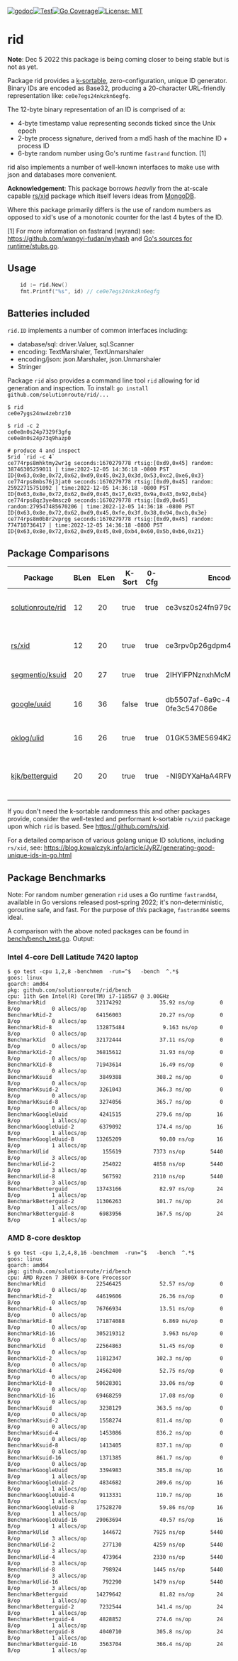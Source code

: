 [![godoc](http://img.shields.io/badge/godev-reference-blue.svg?style=flat)](https://pkg.go.dev/github.com/solutionroute/rid?tab=doc)[![Test](https://github.com/solutionroute/rid/actions/workflows/test.yaml/badge.svg)](https://github.com/solutionroute/rid/actions/workflows/test.yaml)[![Go Coverage](https://img.shields.io/badge/coverage-98.3%25-brightgreen.svg?style=flat)](http://gocover.io/github.com/solutionroute/rid)[![License: MIT](https://img.shields.io/badge/License-MIT-yellow.svg)](https://opensource.org/licenses/MIT)

# rid

**Note**: Dec 5 2022 this package is being coming closer to being stable but is not as yet.

Package rid provides a [k-sortable](https://en.wikipedia.org/wiki/K-sorted_sequence),
zero-configuration, unique ID generator.  Binary IDs are encoded as Base32,
producing a 20-character URL-friendly representation like: `ce0e7egs24nkzkn6egfg`.

The 12-byte binary representation of an ID is comprised of a:

- 4-byte timestamp value representing seconds ticked since the Unix epoch
- 2-byte process signature, derived from a md5 hash of the machine ID + process ID
- 6-byte random number using Go's runtime `fastrand` function. [1]

rid also implements a number of well-known interfaces to make use with json
and databases more convenient.

**Acknowledgement**: This package borrows _heavily_ from the at-scale capable
[rs/xid](https://github.com/rs/xid) package which itself levers ideas from
[MongoDB](https://docs.mongodb.com/manual/reference/method/ObjectId/).

Where this package primarily differs is the use of random numbers as opposed to 
xid's use of a monotonic counter for the last 4 bytes of the ID.

[1] For more information on fastrand (wyrand) see: https://github.com/wangyi-fudan/wyhash
 and [Go's sources for runtime/stubs.go](https://cs.opensource.google/go/go/+/master:src/runtime/stubs.go;bpv=1;bpt=1?q=fastrand&ss=go%2Fgo:src%2Fruntime%2F).

## Usage

```go
    id := rid.New()
    fmt.Printf("%s", id) // ce0e7egs24nkzkn6egfg
```

## Batteries included

`rid.ID` implements a number of common interfaces including:

- database/sql: driver.Valuer, sql.Scanner
- encoding: TextMarshaler, TextUnmarshaler
- encoding/json: json.Marshaler, json.Unmarshaler
- Stringer

Package `rid` also provides a command line tool `rid` allowing for id generation
and inspection. To install: `go install github.com/solutionroute/rid/...`

    $ rid
    ce0e7ygs24nw4zebrz10

    $ rid -c 2
    ce0e8n0s24p7329f3gfg
    ce0e8n0s24p73q9hazp0

    # produce 4 and inspect
    $rid `rid -c 4`
    ce774rps8mhktmy2wr1g seconds:1670279778 rtsig:[0xd9,0x45] random: 38746305259011 | time:2022-12-05 14:36:18 -0800 PST ID{0x63,0x8e,0x72,0x62,0xd9,0x45,0x23,0x3d,0x53,0xc2,0xe6,0x3}
    ce774rps8mbs76j3jat0 seconds:1670279778 rtsig:[0xd9,0x45] random: 25922715751092 | time:2022-12-05 14:36:18 -0800 PST ID{0x63,0x8e,0x72,0x62,0xd9,0x45,0x17,0x93,0x9a,0x43,0x92,0xb4}
    ce774rps8qz3ye4mscz0 seconds:1670279778 rtsig:[0xd9,0x45] random:279547485670206 | time:2022-12-05 14:36:18 -0800 PST ID{0x63,0x8e,0x72,0x62,0xd9,0x45,0xfe,0x3f,0x38,0x94,0xcb,0x3e}
    ce774rps8m0b8r2vprgg seconds:1670279778 rtsig:[0xd9,0x45] random:   774710736417 | time:2022-12-05 14:36:18 -0800 PST ID{0x63,0x8e,0x72,0x62,0xd9,0x45,0x0,0xb4,0x60,0x5b,0xb6,0x21}

## Package Comparisons

| Package                                                   |BLen|ELen| K-Sort| 0-Cfg | Encoded ID                           | Method     | Components |
|-----------------------------------------------------------|----|----|-------|-------|--------------------------------------|------------|------------|
| [solutionroute/rid](https://github.com/solutionroute/rid) | 12 | 20 |  true |  true | ce3vsz0s24fn979qfjpg                 | fastrand   | ts(seconds) : runtime signature : random |
| [rs/xid](https://github.com/rs/xid)                       | 12 | 20 |  true |  true | ce3rpv0p26gdpm40gbv0                 | counter    | ts(seconds) : machine ID : process ID : counter |
| [segmentio/ksuid](https://github.com/segmentio/ksuid)     | 20 | 27 |  true |  true | 2IHYlFPNznxhMcMpdi4ppCtwJWZ          | random     | ts(seconds) : random |
| [google/uuid](https://github.com/google/uuid)             | 16 | 36 | false |  true | db5507af-6a9c-40ea-899b-0fe3c547086e | crypt/rand | (v4) version + variant + 122 bits random |
| [oklog/ulid](https://github.com/oklog/ulid)               | 16 | 26 |  true |  true | 01GK53ME5694KZW2NS79RK70BT           | crypt/rand | ts(ms) : choice of random |
| [kjk/betterguid](https://github.com/kjk/betterguid)       | 20 | 20 |  true |  true | -NI9DYXaHaA4RFWy_R1l                 | counter    | ts(ms) + per-ms math/rand initialized counter |

If you don't need the k-sortable randomness this and other packages provide,
consider the well-tested and performant k-sortable `rs/xid` package
upon which `rid` is based. See https://github.com/rs/xid.

For a detailed comparison of various golang unique ID solutions, including `rs/xid`, see:
https://blog.kowalczyk.info/article/JyRZ/generating-good-unique-ids-in-go.html

## Package Benchmarks

Note: For random number generation `rid` uses a Go runtime `fastrand64`,
available in Go versions released post-spring 2022; it's non-deterministic,
goroutine safe, and fast.  For the purpose of *this* package, `fastrand64` seems ideal.

A comparison with the above noted packages can be found in [bench/bench_test.go](bench/bench_test.go). Output:

### Intel 4-core Dell Latitude 7420 laptop

    $ go test -cpu 1,2,8 -benchmem  -run=^$   -bench  ^.*$ 
    goos: linux
    goarch: amd64
    pkg: github.com/solutionroute/rid/bench
    cpu: 11th Gen Intel(R) Core(TM) i7-1185G7 @ 3.00GHz
    BenchmarkRid            	32174292	        35.92 ns/op	       0 B/op	       0 allocs/op
    BenchmarkRid-2          	64156003	        20.27 ns/op	       0 B/op	       0 allocs/op
    BenchmarkRid-8          	132875484	         9.163 ns/op	   0 B/op	       0 allocs/op
    BenchmarkXid            	32172444	        37.11 ns/op	       0 B/op	       0 allocs/op
    BenchmarkXid-2          	36815612	        31.93 ns/op	       0 B/op	       0 allocs/op
    BenchmarkXid-8          	71943614	        16.49 ns/op	       0 B/op	       0 allocs/op
    BenchmarkKsuid          	 3849388	       308.2 ns/op	       0 B/op	       0 allocs/op
    BenchmarkKsuid-2        	 3261043	       366.3 ns/op	       0 B/op	       0 allocs/op
    BenchmarkKsuid-8        	 3274056	       365.7 ns/op	       0 B/op	       0 allocs/op
    BenchmarkGoogleUuid     	 4241515	       279.6 ns/op	      16 B/op	       1 allocs/op
    BenchmarkGoogleUuid-2   	 6379092	       174.4 ns/op	      16 B/op	       1 allocs/op
    BenchmarkGoogleUuid-8   	13265209	        90.80 ns/op	      16 B/op	       1 allocs/op
    BenchmarkUlid           	  155619	      7373 ns/op	    5440 B/op	       3 allocs/op
    BenchmarkUlid-2         	  254022	      4858 ns/op	    5440 B/op	       3 allocs/op
    BenchmarkUlid-8         	  567592	      2110 ns/op	    5440 B/op	       3 allocs/op
    BenchmarkBetterguid     	13743166	        82.97 ns/op	      24 B/op	       1 allocs/op
    BenchmarkBetterguid-2   	11306263	       101.7 ns/op	      24 B/op	       1 allocs/op
    BenchmarkBetterguid-8   	 6983956	       167.5 ns/op	      24 B/op	       1 allocs/op

### AMD 8-core desktop

    $ go test -cpu 1,2,4,8,16 -benchmem  -run=^$   -bench  ^.*$
    goos: linux
    goarch: amd64
    pkg: github.com/solutionroute/rid/bench
    cpu: AMD Ryzen 7 3800X 8-Core Processor             
    BenchmarkRid              	22546425	        52.57 ns/op	       0 B/op	       0 allocs/op
    BenchmarkRid-2            	44619606	        26.36 ns/op	       0 B/op	       0 allocs/op
    BenchmarkRid-4            	76766934	        13.51 ns/op	       0 B/op	       0 allocs/op
    BenchmarkRid-8            	171874088	         6.869 ns/op	   0 B/op	       0 allocs/op
    BenchmarkRid-16           	305219312	         3.963 ns/op	   0 B/op	       0 allocs/op
    BenchmarkXid              	22564863	        51.45 ns/op	       0 B/op	       0 allocs/op
    BenchmarkXid-2            	11812347	       102.3 ns/op	       0 B/op	       0 allocs/op
    BenchmarkXid-4            	24562400	        52.75 ns/op	       0 B/op	       0 allocs/op
    BenchmarkXid-8            	50628301	        33.06 ns/op	       0 B/op	       0 allocs/op
    BenchmarkXid-16           	69468259	        17.08 ns/op	       0 B/op	       0 allocs/op
    BenchmarkKsuid            	 3238129	       363.5 ns/op	       0 B/op	       0 allocs/op
    BenchmarkKsuid-2          	 1558274	       811.4 ns/op	       0 B/op	       0 allocs/op
    BenchmarkKsuid-4          	 1453086	       836.2 ns/op	       0 B/op	       0 allocs/op
    BenchmarkKsuid-8          	 1413405	       837.1 ns/op	       0 B/op	       0 allocs/op
    BenchmarkKsuid-16         	 1371385	       861.7 ns/op	       0 B/op	       0 allocs/op
    BenchmarkGoogleUuid       	 3394983	       385.8 ns/op	      16 B/op	       1 allocs/op
    BenchmarkGoogleUuid-2     	 4834682	       209.6 ns/op	      16 B/op	       1 allocs/op
    BenchmarkGoogleUuid-4     	 9113331	       110.7 ns/op	      16 B/op	       1 allocs/op
    BenchmarkGoogleUuid-8     	17528270	        59.86 ns/op	      16 B/op	       1 allocs/op
    BenchmarkGoogleUuid-16    	29063694	        40.57 ns/op	      16 B/op	       1 allocs/op
    BenchmarkUlid             	  144672	      7925 ns/op	    5440 B/op	       3 allocs/op
    BenchmarkUlid-2           	  277130	      4259 ns/op	    5440 B/op	       3 allocs/op
    BenchmarkUlid-4           	  473964	      2330 ns/op	    5440 B/op	       3 allocs/op
    BenchmarkUlid-8           	  798924	      1445 ns/op	    5440 B/op	       3 allocs/op
    BenchmarkUlid-16          	  792290	      1479 ns/op	    5440 B/op	       3 allocs/op
    BenchmarkBetterguid       	14279642	        81.82 ns/op	      24 B/op	       1 allocs/op
    BenchmarkBetterguid-2     	 7232544	       141.4 ns/op	      24 B/op	       1 allocs/op
    BenchmarkBetterguid-4     	 4828852	       274.6 ns/op	      24 B/op	       1 allocs/op
    BenchmarkBetterguid-8     	 4040710	       305.8 ns/op	      24 B/op	       1 allocs/op
    BenchmarkBetterguid-16    	 3563704	       366.4 ns/op	      24 B/op	       1 allocs/op

